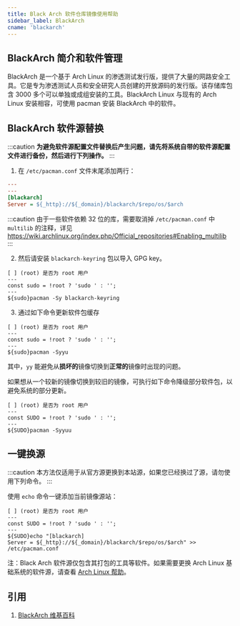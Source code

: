 ```yaml
---
title: Black Arch 软件仓库镜像使用帮助
sidebar_label: BlackArch
cname: 'blackarch'
---
```


## BlackArch 简介和软件管理
BlackArch 是一个基于 Arch Linux 的渗透测试发行版，提供了大量的网路安全工具。它是专为渗透测试人员和安全研究人员创建的开放源码的发行版。该存储库包含 3000 多个可以单独或成组安装的工具。BlackArch Linux 与现有的 Arch Linux 安装相容，可使用 pacman 安装 BlackArch 中的软件。

## BlackArch 软件源替换

:::caution
**为避免软件源配置文件替换后产生问题，请先将系统自带的软件源配置文件进行备份，然后进行下列操作。**
:::

1. 在 `/etc/pacman.conf` 文件末尾添加两行：

```ini varcode
---
---
[blackarch]
Server = ${_http}://${_domain}/blackarch/$repo/os/$arch
```

:::caution
由于一些软件依赖 32 位的库，需要取消掉 `/etc/pacman.conf` 中 `multilib` 的注释，详见 https://wiki.archlinux.org/index.php/Official_repositories#Enabling_multilib
:::

2. 然后请安装 ``blackarch-keyring`` 包以导入 GPG key。

```shell varcode
[ ] (root) 是否为 root 用户
---
const sudo = !root ? 'sudo ' : '';
---
${sudo}pacman -Sy blackarch-keyring
```

3. 通过如下命令更新软件包缓存

```shell varcode
[ ] (root) 是否为 root 用户
---
const sudo = !root ? 'sudo ' : '';
---
${sudo}pacman -Syyu
```

其中，`yy` 能避免从**损坏的**镜像切换到**正常的**镜像时出现的问题。

如果想从一个较新的镜像切换到较旧的镜像，可执行如下命令降级部分软件包，以避免系统的部分更新。

```shell varcode
[ ] (root) 是否为 root 用户
---
const SUDO = !root ? 'sudo ' : '';
---
${SUDO}pacman -Syyuu
```
## 一键换源

:::caution
本方法仅适用于从官方源更换到本站源，如果您已经换过了源，请勿使用下列命令。
:::

使用 `echo` 命令一键添加当前镜像源站：
```shell varcode
[ ] (root) 是否为 root 用户
---
const SUDO = !root ? 'sudo ' : '';
---
${SUDO}echo "[blackarch]
Server = ${_http}://${_domain}/blackarch/$repo/os/$arch" >> /etc/pacman.conf
```

注：Black Arch 软件源仅包含其打包的工具等软件。如果需要更换 Arch Linux 基础系统的软件源，请查看 [Arch Linux 帮助](/docs/archlinux/)。

## 引用

1. [BlackArch 维基百科](https://zh.wikipedia.org/zh-hans/BlackArch_Linux)

